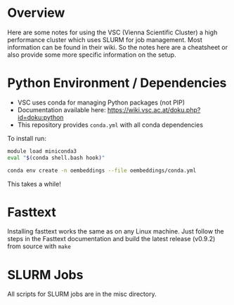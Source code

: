 # Overview

Here are some notes for using the VSC (Vienna Scientific Cluster) a high performance cluster which uses SLURM for job management. Most information can be found in their wiki. So the notes here are a cheatsheet or also provide some more specific information on the setup.

# Python Environment / Dependencies

- VSC uses conda for managing Python packages (not PIP)
- Documentation available here: https://wiki.vsc.ac.at/doku.php?id=doku:python
- This repository provides `conda.yml` with all conda dependencies

To install run:

```bash
module load miniconda3
eval "$(conda shell.bash hook)"

conda env create -n oembeddings --file oembeddings/conda.yml
```

This takes a while!

# Fasttext

Installing fasttext works the same as on any Linux machine. Just follow the steps in the Fasttext documentation and build the latest release (v0.9.2) from source with `make`

# SLURM Jobs

All scripts for SLURM jobs are in the misc directory. 